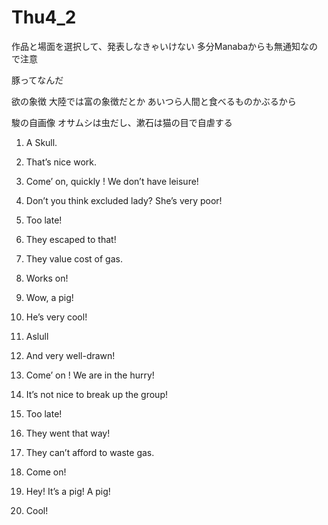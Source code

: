 # Thu4_2
作品と場面を選択して、発表しなきゃいけない
多分Manabaからも無通知なので注意

豚ってなんだ

欲の象徴
大陸では富の象徴だとか
あいつら人間と食べるものかぶるから

駿の自画像
オサムシは虫だし、漱石は猫の目で自虐する

1. A Skull.
2. That’s nice work.
3. Come’ on, quickly ! We don’t have leisure!
4. Don’t you think excluded lady? She’s very poor!
5. Too late!
6. They escaped to that!
7. They value cost of gas.
8. Works on!
9. Wow, a pig!
10. He’s very cool!



1. Aslull
2. And very well-drawn!
3. Come’ on ! We are in the hurry!
4. It’s not nice to break up the group!
5. Too late!
6. They went that way!
7. They can’t afford to waste gas.
8. Come on!
9. Hey! It’s a pig! A pig!
10. Cool! 